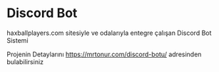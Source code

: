 # Discord Bot
 haxballplayers.com sitesiyle ve odalarıyla entegre çalışan Discord Bot Sistemi 


Projenin Detaylarını https://mrtonur.com/discord-botu/ adresinden bulabilirsiniz
